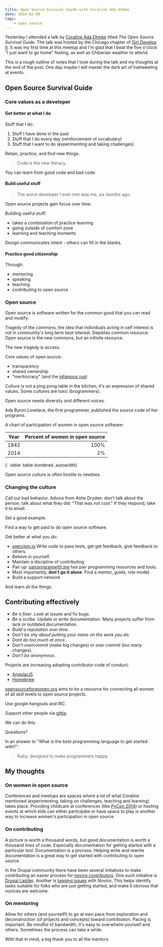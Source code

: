 ```yaml
---
title: Open Source Survival Guide with Coraline Ada Ehmke
date: 2014-02-08
tags:
    - open source
---
```


Yesterday I attended a talk by [Coraline Ada Ehmke][] titled _The Open Source
Survival Guide_.
The talk was hosted by the Chicago chapter of [Girl Develop It][]. It was
my first time at this meetup and I'm glad that I beat the five o'clock
"I just want to go home" feeling, as well as Chiberian weather to attend.

This is a rough outline of notes that I took during the talk and my thoughts
at the end of the post. One day maybe I will master the dark art of
livetweeting at events.

[Coraline Ada Ehmke]: http://bantik.github.io
[Girl Develop It]: http://www.meetup.com/Girl-Develop-It-Chicago-IL

## Open Source Survival Guide

### Core values as a developer

#### Get better at what I do

Stuff that I do:

1. Stuff I have done in the past
2. Stuff that I do every day (reinforcement of vocabulary)
3. Stuff that I want to do (experimenting and taking challenges)

Retain, practice, and find new things.

> Code is the new literacy.

You can learn from good code and bad code.

#### Build useful stuff

> The worst developer I ever met was me, six months ago.

Open source projects gain focus over time.

Building useful stuff:

* takes a combination of practice learning
* going outside of comfort zone
* learning and teaching moments

Design communicates intent - others can fill in the blanks.

#### Practice good citizenship

Through:

* mentoring
* speaking
* teaching
* contributing to open source

### Open source

Open source is software written for the common good that you can read
and modify.

Tragedy of the commons, the idea that individuals acting in self interest
is not in community's long term best interest. Depletes common resource.
Open source is the new commons, but an infinite resource.

The new tragedy is access.

Core values of open source:

* transparency
* shared ownership
* "meritocracy" (and the [infamous rug][])

Culture is not a ping pong table in the kitchen, it's an expression of
shared values. Some cultures are toxic (brogrammers).

Open source needs diversity and different voices.

Ada Byron Lovelace, the first programmer, published the source code
of her programs.

A chart of participation of women in open source software:

| Year | Percent of women in open source |
|------|--------------------------------:|
| 1842 |                            100% |
| 2014 |                              2% |
{: .table .table-bordered .autowidth}

Open source culture is often hostile to newbies.

[infamous rug]: https://twitter.com/defunkt/statuses/426104782894284800

### Changing the culture

Call out bad behavior. Advice from Ashe Dryden: don't talk about the person,
talk about what they did: "That was not cool." If they respond, take it to email.

Set a good example.

Find a way to get paid to do open source software.

Get better at what you do:

* [exercism.io][] Write code to pass tests, get get feedback, give feedback
  to others.
* Believe in yourself.
* Maintain a discipline of contributing
* Pair up: [pairprogramwith.me][] has pair programming resources and tools.
* Most importantly, **don't go it alone**. Find a mentor, guide, role model.
* Build a support network

And learn all the things.

[exercism.io]: http://exercism.io
[pairprogramwith.me]: http://pairprogramwith.me

## Contributing effectively

* *Be a fixer*. Look at issues and fix bugs.
* *Be a scribe*. Update or write documentation. Many projects suffer from
  lack or outdated documentation.
* *Build a reputation over time*.
* *Don't be shy about putting your name on the work you do.*
* *Dont do too much at once.*.
* Don't _overcommit_ (make big changes) or _over commit_ (too many changes).
* *Don't be anonymous*.

Projects are increasing adopting contributor code of conduct:

* [AngularJS][]
* [Homebrew][]

[opensourceforwomen.org][] aims to be a resource for connecting all women
of all skill levels to open source projects.

Use google hangouts and IRC.

Support other people via [gittip][].

We can do this.

Questions?

In an answer to "What is the best programming language to get started with?":

> Ruby: designed to make programmers happy.

[AngularJS]: http://angularjs.org
[Homebrew]: http://brew.sh
[opensourceforwomen.org]: http://www.opensourceforwomen.org
[Gittip]: https://www.gittip.com

## My thoughts

### On women in open source

Conferences and meetups are spaces where a lot of what Coraline mentioned
(experimenting, taking on challenges, teaching and learning) takes place.
Providing childcare at conferences (like [PyCon 2014][]) or hosting events
at which kids can either participate or have space to play is another
way to increase women's participation in open source.

[PyCon 2014]: https://us.pycon.org/2014/childcare/

### On contributing

A picture is worth a thousand words, but good documentation is worth a
thousand lines of code. Especially documentation for getting started with
a particular tool. Documentation is a process. Helping write and rewrite
documentation is a great way to get started with contributing to open source.

In the Drupal community there have been several initiatives to make
contributing an easier process for [novice contributors][]. One such initiative
is [Drupal Ladder][]. Another is [tagging issues][] with _Novice_. This helps
identify tasks suitable for folks who are just getting started, and make it
obvious that novices are welcome.

[novice contributors]: https://drupal.org/novice
[Drupal Ladder]: http://drupalladder.org
[tagging issues]: http://webchick.net/node/96

### On mentoring

Allow for others (and yourself!) to go at own pace from exploration and
deconstruction (of projects and concepts) toward contribution.
Pacing is important. Be mindful of bandwidth, it's easy to overwhelm yourself
and others. Sometimes the process can take a while.

With that in mind, a big thank you to all the mentors.
